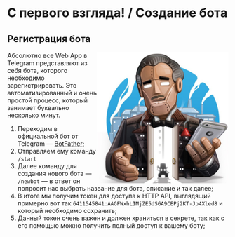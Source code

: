 # С первого взгляда! / Создание бота

## Регистрация бота

<img align="right" width="300" height="300" src="../images/create-bot/botfather.jpg">

Абсолютно все Web App в Telegram представляют из себя бота, которого необходимо зарегистрировать. Это автоматизированный и очень простой процесс, который занимает буквально несколько минут.

1. Переходим в официальной бот от Telegram — [BotFather](https://t.me/BotFather);
2. Отправляем ему команду `/start`
3. Далее команду для создания нового бота — `/newbot` — в ответ он попросит нас выбрать название для бота, описание и так далее;
4. В итоге мы получим токен для доступа к HTTP API, выглядящий примерно вот так `6411545841:AAGFWxhLIMjZE5dSGA9CEPj2KT-Jp4Xled8` и который необходимо сохранить;
5. Данный токен очень важен и должен храниться в секрете, так как с его помощью можно получить полный доступ к вашему боту;

<br clear="right"/>
